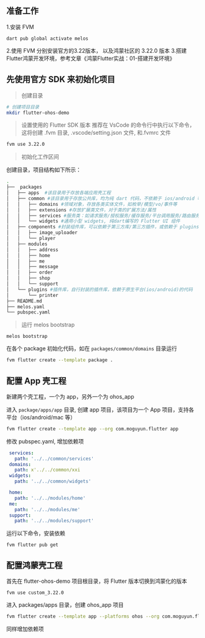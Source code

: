 

## 准备工作

1.安装 FVM
```
dart pub global activate melos
```

2.使用 FVM 分别安装官方的3.22版本， 以及鸿蒙社区的 3.22.0 版本
3.搭建 Flutter鸿蒙开发环境，参考文章《鸿蒙Flutter实战：01-搭建开发环境》

## 先使用官方 SDK 来初始化项目

>创建目录

```bash
# 创建项目目录
mkdir flutter-ohos-demo
```

> 设置使用的 Flutter SDK 版本
> 推荐在 VsCode 的命令行中执行以下命令，这将创建 .fvm 目录, .vscode/setting.json 文件, 和.fvmrc 文件

```bash
fvm use 3.22.0
```
> 初始化工作区间

创建目录，项目结构如下所示：

```bash
.
├──  packages
│   ├── apps  #该目录用于存放各端应用壳工程
│   ├── common #该目录用于存放公共库，均为纯 dart 代码，不依赖于 ios/android 等原生实现
│   │   ├── domains #领域对象，存放各类实体文件，如枚举/模型/vo/事件等
│   │   ├── extensions #存放扩展类文件，对于类的扩展方法/属性
│   │   ├── services #服务类：如请求服务/授权服务/缓存服务/平台调用服务/路由服务/工具类等
│   │   └── widgets #通用小型 widgets, 纯dart编写的 Flutter UI 组件
│   ├── components #封装组件库，可以依赖于第三方库/第三方插件，或依赖于 plugins中的插件
│   │   ├── image_uploader
│   │   └── player
│   ├── modules
│   │   ├── address
│   │   ├── home
│   │   ├── me
│   │   ├── message
│   │   ├── order
│   │   ├── shop
│   │   └── support
│   └── plugins #插件库，自行封装的插件库，依赖于原生平台(ios/android)的代码
│       └── printer
├── README.md
├── melos.yaml
└── pubspec.yaml
```

> 运行 melos bootstrap

```
melos bootstrap
```

在各个 package 初始化代码，如在 `packages/common/domains` 目录运行

```bash
fvm flutter create --template package .
```

## 配置 App 壳工程

新建两个壳工程，一个为 app，另外一个为 ohos_app

进入 `package/apps/app` 目录, 创建 app 项目，该项目为一个 App 项目，支持各平台（ios/android/mac 等）

```bash
fvm flutter create --template app --org com.moguyun.flutter app
```

修改 pubspec.yaml, 增加依赖项

 ```yaml
  services:
    path: '../../common/services'
  domains:
    path: x'../../common/xxi
  widgets:
    path: '../../common/widgets'

  home:
    path: '../../modules/home'
  me:
    path: '../../modules/me'
  support:
    path: '../../modules/support'
 ```

运行以下命令，安装依赖

 ```
fvm flutter pub get
 ```

 ## 配置鸿蒙壳工程

首先在 flutter-ohos-demo 项目根目录，将 Flutter 版本切换到鸿蒙化的版本

```
fvm use custom_3.22.0
```

进入 packages/apps 目录，创建 ohos_app 项目

```bash
fvm flutter create --template app --platforms ohos --org com.moguyun.flutter app
```

同样增加依赖项